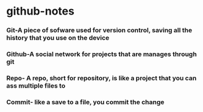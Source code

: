 # github-notes
### Git-A piece of sofware used for version control, saving all the history that you use on the device
### Github-A social network for projects that are manages through git
### Repo- A repo, short for repository, is like a project that you can ass multiple files to
### Commit- like a save to a file, you commit the change
